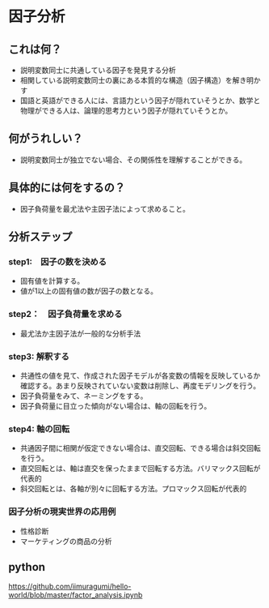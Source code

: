 # 因子分析

## これは何？
- 説明変数同士に共通している因子を発見する分析
- 相関している説明変数同士の裏にある本質的な構造（因子構造）を解き明かす
- 国語と英語ができる人には、言語力という因子が隠れていそうとか、数学と物理ができる人は、論理的思考力という因子が隠れていそうとか。

## 何がうれしい？
- 説明変数同士が独立でない場合、その関係性を理解することができる。

## 具体的には何をするの？
- 因子負荷量を最尤法や主因子法によって求めること。

## 分析ステップ
### step1:　因子の数を決める
- 固有値を計算する。
- 値が1以上の固有値の数が因子の数となる。

### step2：　因子負荷量を求める
- 最尤法か主因子法が一般的な分析手法

### step3: 解釈する
- 共通性の値を見て、作成された因子モデルが各変数の情報を反映しているか確認する。あまり反映されていない変数は削除し、再度モデリングを行う。
- 因子負荷量をみて、ネーミングをする。
- 因子負荷量に目立った傾向がない場合は、軸の回転を行う。

### step4: 軸の回転
- 共通因子間に相関が仮定できない場合は、直交回転、できる場合は斜交回転を行う。
- 直交回転とは、軸は直交を保ったままで回転する方法。バリマックス回転が代表的
- 斜交回転とは、各軸が別々に回転する方法。プロマックス回転が代表的

### 因子分析の現実世界の応用例
- 性格診断
- マーケティングの商品の分析

## python
https://github.com/iimuragumi/hello-world/blob/master/factor_analysis.ipynb